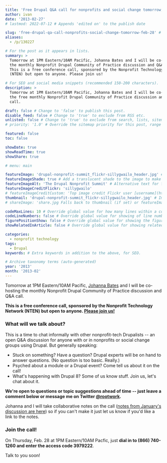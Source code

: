 ```yaml
---
title: 'Free Drupal Q&A call for nonprofits and social change tomorrow, Feb. 28'
author: ivan
date: '2013-02-27'
# lastmod: 2022-07-12 # Appends 'edited on' to the publish date

slug: 'free-drupal-qa-call-nonprofits-social-change-tomorrow-feb-28' # Recommended length is 3 to 5 words.
aliases:
  - /p/130227

# For the post as it appears in lists.
summary: >
  Tomorrow at 1PM Eastern/10AM Pacific, Johanna Bates and I will be co-hosting
  the monthly Nonprofit Drupal Community of Practice discussion and Q&A call.
  This is a free conference call, sponsored by the Nonprofit Technology Network
  (NTEN) but open to anyone. Please join us!

# For SEO and social media snippets (recommended 150-200 characters).
description: >
  Tomorrow at 1PM Eastern/10AM Pacific, Johanna Bates and I will be co-hosting
  the free monthly Nonprofit Drupal Community of Practice discussion and Q&A
  call.

draft: false # Change to 'false' to publish this post.
disable_feed: false # Change to 'true' to exclude from RSS etc.
unlisted: false # Change to 'true' to exclude from search, lists, sitemaps, and feeds.
# priority: '1.0' # Override the sitemap priority for this post, range 1.0 (high) to 0.0 (low)

featured: false
toc: false

showDate: true
showReadTime: true
showShare: true

# menu: main

featureImage: 'drupal-nonprofit-summit_flickr-sillygwailo_header.jpg' # Top image on post.
featureImageShade: true # Add a translucent shade to the image to make overlaid text easier to read.
featureImageAlt: 'The Drupal Nonprofit Summit' # Alternative text for featured image.
featureImageCreditFlickr: 'sillygwailo'
# featureImageCreditCustom: 'Top image credit Flickr user [username](https://www.flickr.com/photos/username).'
thumbnail: 'drupal-nonprofit-summit_flickr-sillygwailo_header.jpg' # Image in lists of posts.
# shareImage: 'share.jpg Falls back to thumbnail (if set) or featureImage.

codeMaxLines: 10 # Override global value for how many lines within a code block before auto-collapsing.
codeLineNumbers: false # Override global value for showing of line numbers within code block.
figurePositionShow: false # Override global value for showing the figure label.
showRelatedInArticle: false # Override global value for showing related posts in this series at the end of the content.

categories:
  - nonprofit technology
tags:
  - Drupal
keywords: # Extra keywords in addition to the above, for SEO.

# Archive taxonomy terms (auto-generated)
year: '2013'
month: '2013-02'
---
```


Tomorrow at 1PM Eastern/10AM Pacific,
[Johanna Bates](https://devcollaborative.com/about-us) and I will be co-hosting
the monthly Nonprofit Drupal Community of Practice discussion and Q&A call.

**This is a free conference call, sponsored by the Nonprofit Technology Network
(NTEN) but open to anyone.
[Please join us!](https://groups.drupal.org/node/283848)**

### What will we talk about?

This is a time to chat informally with other nonprofit-tech Drupalists -- an
open Q&A discussion for anyone with or in nonprofits or social change groups
using Drupal. But generally speaking:

- Stuck on something? Have a question? Drupal experts will be on hand to answer
  questions. (No question is too basic. Really.)
- Psyched about a module or a Drupal event? Come tell us about it on the call!
- What's happening with Drupal 8? Some of us know stuff. Join us, let's chat
  about it.

**We're open to questions or topic suggestions ahead of time -- just leave a
comment below or message me on Twitter
[@rootwork](https://twitter.com/rootwork).**

Johanna and I will take collaborative notes on the call
([notes from January's discussion are here](https://docs.google.com/document/d/1_D3_YPJv1tMFzicfgnM6N0xTn86wGGSe5cxmSEbnLdg/edit))
so if you can't make it just let us know if you'd like a link to the notes.

### Join the call!

On Thursday, Feb. 28 at 1PM Eastern/10AM Pacfic, just **dial in to (866)
740-1260 and enter the access code 3979222**.

Talk to you soon!
